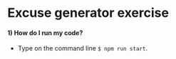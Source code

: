 # Excuse generator exercise


#### 1) How do I run my code?

- Type on the command line `$ npm run start`.


